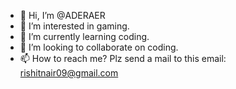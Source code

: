 - 👋 Hi, I’m @ADERAER
- 👀 I’m interested in gaming.
- 🌱 I’m currently learning coding.
- 💞️ I’m looking to collaborate on coding.
- 📫 How to reach me? Plz send a mail to this email: rishitnair09@gmail.com
